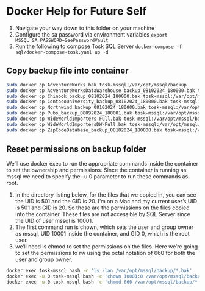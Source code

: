 # Docker Help for Future Self

1. Navigate your way down to this folder on your machine
2. Configure the sa password via environment variables
`export MSSQL_SA_PASSWORD=SeePasswordVault`
3. Run the following to compose Tosk SQL Server
`docker-compose -f sql/docker-compose-tosk.yaml up -d`

## Copy backup file into container

```bash
sudo docker cp AdventureWorks.bak tosk-mssql:/var/opt/mssql/backup
sudo docker cp AdventureWorksDataWarehouse_backup_08102024_180000.bak tosk-mssql:/var/opt/mssql/backup   
sudo docker cp Chinook_backup_08102024_180000.bak tosk-mssql:/var/opt/mssql/backup
sudo docker cp ContosoUniversity_backup_08102024_180000.bak tosk-mssql:/var/opt/mssql/backup
sudo docker cp Northwind_backup_08102024_180000.bak tosk-mssql:/var/opt/mssql/backup
sudo docker cp Pubs_backup_08092024_180001.bak tosk-mssql:/var/opt/mssql/backup
sudo docker cp WideWorldImporters-Full.bak tosk-mssql:/var/opt/mssql/backup
sudo docker cp WideWorldImportersDW-Full.bak tosk-mssql:/var/opt/mssql/backup
sudo docker cp ZipCodeDatabase_backup_08102024_180000.bak tosk-mssql:/var/opt/mssql/backup
```

## Reset permissions on backup folder

We’ll use docker exec to run the appropriate commands inside the container to set the ownership and permissions. Since the container is running as mssql we need to specify the -u 0 parameter to run these commands as root.

1. In the directory listing below, for the files that we copied in, you can see the UID is 501 and the GID is 20. I’m on a Mac and my current user’s UID is 501 and GID is 20. So those are the permissions on the files copied into the container. These files are not accessible by SQL Server since the UID of user mssql is 10001.
2. The first command run is chown, which sets the user and group owner as mssql, UID 10001 inside the container, and GID 0, which is the root user.
3. we’ll need is chmod to set the permissions on the files. Here we’re going to set the permissions to rw using the octal notation of 660 for both the user and group owner.

```bash
docker exec tosk-mssql bash -c 'ls -lan /var/opt/mssql/backup/*.bak'
docker exec -u 0 tosk-mssql bash -c 'chown 10001:0 /var/opt/mssql/backup/*.bak'
docker exec -u 0 tosk-mssql bash -c 'chmod 660 /var/opt/mssql/backup/*.bak'
```
